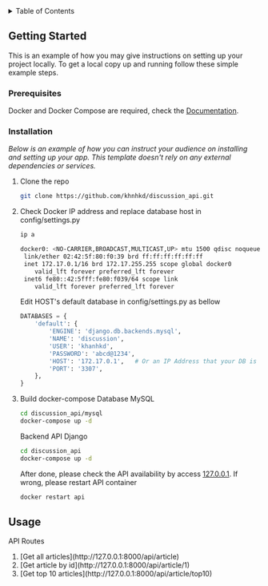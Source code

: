 <!-- # Clone source: https://github.com/khnhkd/discussion_api.git
# Unzip data/discussion.zip
# Install docker, docker-compose
# cd discussion_api
# docker-compose build && docker up -d -->

<!-- TABLE OF CONTENTS -->
<details>
  <summary>Table of Contents</summary>
  <ol>
    <li>
      <a href="#getting-started">Getting Started</a>
      <ul>
        <li><a href="#prerequisites">Prerequisites</a></li>
        <li><a href="#installation">Installation</a></li>
      </ul>
    </li>
    <li><a href="#usage">Usage</a></li>
    <li><a href="#roadmap">Roadmap</a></li>
    <li><a href="#contributing">Contributing</a></li>
    <li><a href="#license">License</a></li>
    <li><a href="#contact">Contact</a></li>
    <li><a href="#acknowledgments">Acknowledgments</a></li>
  </ol>
</details>


<!-- GETTING STARTED -->
## Getting Started
This is an example of how you may give instructions on setting up your project locally.
To get a local copy up and running follow these simple example steps.

### Prerequisites
Docker and Docker Compose are required, check the [Documentation](https://docs.docker.com/compose/install/).

### Installation

_Below is an example of how you can instruct your audience on installing and setting up your app. This template doesn't rely on any external dependencies or services._

1. Clone the repo
   ```sh
   git clone https://github.com/khnhkd/discussion_api.git
   ```
2. Check Docker IP address and replace database host in config/settings.py
    ```sh
   ip a
   ```
   ```sh
   docker0: <NO-CARRIER,BROADCAST,MULTICAST,UP> mtu 1500 qdisc noqueue state DOWN group default 
    link/ether 02:42:5f:80:f0:39 brd ff:ff:ff:ff:ff:ff
    inet 172.17.0.1/16 brd 172.17.255.255 scope global docker0
       valid_lft forever preferred_lft forever
    inet6 fe80::42:5fff:fe80:f039/64 scope link 
       valid_lft forever preferred_lft forever
    ```
    Edit HOST's default database in config/settings.py as bellow
    ```python
    DATABASES = {
        'default': {
            'ENGINE': 'django.db.backends.mysql', 
            'NAME': 'discussion',
            'USER': 'khanhkd',
            'PASSWORD': 'abcd@1234',
            'HOST': '172.17.0.1',   # Or an IP Address that your DB is hosted on
            'PORT': '3307',
        },
    }
    ```
3. Build docker-compose
    Database MySQL
   ```sh
   cd discussion_api/mysql
   docker-compose up -d
   ```
    Backend API Django
   ```sh
   cd discussion_api
   docker-compose up -d
   ```
   After done, please check the API availability by access [127.0.0.1](http://127.0.0.1:8000/api/article). If wrong, please restart API container
   ```sh
   docker restart api
   ```
<!-- USAGE EXAMPLES -->
## Usage
  API Routes
  <ol>
    <li>[Get all articles](http://127.0.0.1:8000/api/article)</li>
    <li>[Get article by id](http://127.0.0.1:8000/api/article/1)</li>
    <li>[Get top 10 articles](http://127.0.0.1:8000/api/article/top10)</li>
  </ol>